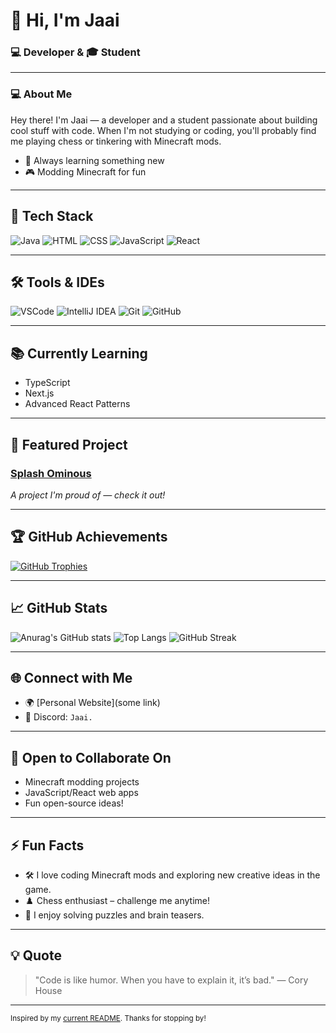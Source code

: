 # 👋 Hi, I'm Jaai
### 💻 Developer & 🎓 Student

---

### 💻 About Me

Hey there! I'm Jaai — a developer and a student passionate about building cool stuff with code. When I'm not studying or coding, you'll probably find me playing chess or tinkering with Minecraft mods.

- 🌱 Always learning something new
- 🎮 Modding Minecraft for fun

---

## 🚀 Tech Stack

![Java](https://img.shields.io/badge/-Java-007396?style=flat-square&logo=java)
![HTML](https://img.shields.io/badge/-HTML5-E34F26?style=flat-square&logo=html5)
![CSS](https://img.shields.io/badge/-CSS3-1572B6?style=flat-square&logo=css3)
![JavaScript](https://img.shields.io/badge/-JavaScript-F7DF1E?style=flat-square&logo=javascript)
![React](https://img.shields.io/badge/-React-61DAFB?style=flat-square&logo=react)

---

## 🛠️ Tools & IDEs

![VSCode](https://img.shields.io/badge/-VSCode-007ACC?style=flat-square&logo=visual-studio-code)
![IntelliJ IDEA](https://img.shields.io/badge/-IntelliJ%20IDEA-000000?style=flat-square&logo=intellij-idea)
![Git](https://img.shields.io/badge/-Git-F05032?style=flat-square&logo=git)
![GitHub](https://img.shields.io/badge/-GitHub-181717?style=flat-square&logo=github)

---

## 📚 Currently Learning

- TypeScript
- Next.js
- Advanced React Patterns

---

## 🌟 Featured Project

### [Splash Ominous](https://github.com/JaaiDead/SplashOminous)
*A project I'm proud of — check it out!*

---

## 🏆 GitHub Achievements

[![GitHub Trophies](https://github-profile-trophy.vercel.app/?username=JaaiDead&theme=dracula&no-frame=true&no-bg=true&margin-w=5)](https://github.com/ryo-ma/github-profile-trophy)

---

## 📈 GitHub Stats

![Anurag's GitHub stats](https://github-readme-stats.vercel.app/api?username=JaaiDead&show_icons=true&theme=dracula)
![Top Langs](https://github-readme-stats.vercel.app/api/top-langs/?username=JaaiDead&layout=compact&theme=dracula)
![GitHub Streak](https://streak-stats.demolab.com/?user=JaaiDead&theme=dracula)

---

## 🌐 Connect with Me

- 🌍 [Personal Website](some link)
- 💬 Discord: `Jaai.`
---

## 🤝 Open to Collaborate On
- Minecraft modding projects
- JavaScript/React web apps
- Fun open-source ideas!
---

## ⚡ Fun Facts

- 🛠️ I love coding Minecraft mods and exploring new creative ideas in the game.
- ♟️ Chess enthusiast – challenge me anytime!
- 🧩 I enjoy solving puzzles and brain teasers.
---

## 💡 Quote

> "Code is like humor. When you have to explain it, it’s bad." — Cory House

---

<sub>Inspired by my [current README](). Thanks for stopping by!</sub>

<!---
JaaiDead/JaaiDead is a ✨ special ✨ repository because its `README.md` (this file) appears on your GitHub profile.
You can click the Preview link to take a look at your changes.
--->
